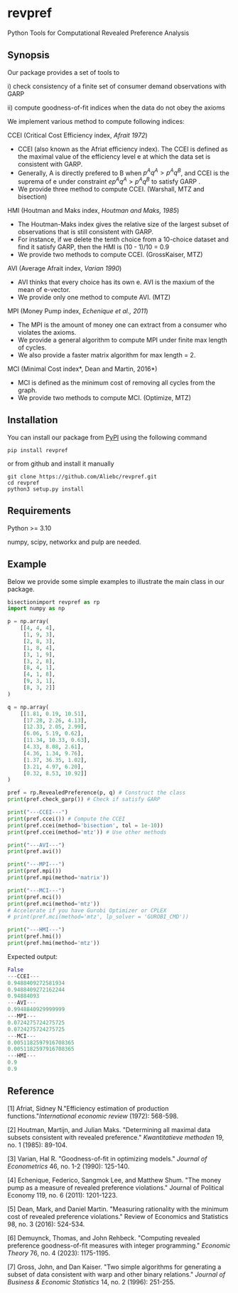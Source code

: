 # revpref

Python Tools for Computational Revealed Preference Analysis

## Synopsis

Our package provides a set of tools to

i) check consistency of a finite set of consumer demand observations with GARP

ii) compute goodness-of-fit indices when the data do not obey the axioms

We implement various method to compute following indices:

CCEI (Critical Cost Efficiency index, *Afrait 1972*)

* CCEI (also known as the Afriat efficiency index). The CCEI is defined as the maximal value of the efficiency level e at which the data set is consistent with GARP.
* Generally, A is directly prefered to B when $p^Aq^A>p^Aq^B$, and CCEI is the suprema of e under constraint $e p^Aq^A>p^Aq^B$ to satisfy GARP .
* We provide three method to compute CCEI. (Warshall, MTZ and bisection)

HMI (Houtman and Maks index, *Houtman and Maks, 1985*)

* The Houtman-Maks index gives the relative size of the largest subset of observations that is still consistent with GARP.
* For instance, if we delete the tenth choice from a 10-choice dataset and find it satisfy GARP, then the HMI is (10 - 1)/10 = 0.9
* We provide two methods to compute CCEI. (GrossKaiser, MTZ)

AVI (Average Afrait index, *Varian 1990*)

* AVI thinks that every choice has its own e. AVI is the maxium of the mean of e-vector.
* We provide only one method to compute AVI. (MTZ)

MPI (Money Pump index, *Echenique et al., 2011*)

* The MPI is the amount of money one can extract from a consumer who violates the axioms.
* We provide a general algorithm to compute MPI under finite max length of cycles.
* We also provide a faster matrix algorithm for max length = 2.

MCI (Minimal Cost index*, Dean and Martin, 2016*)

* MCI is defined as the minimum cost of removing all cycles from the graph.
* We provide two methods to compute MCI. (Optimize, MTZ)

## Installation

You can install our package from [PyPI](https://pypi.org/) using the following command

```shell
pip install revpref
```

or from github and install it manually

```shell
git clone https://github.com/Aliebc/revpref.git
cd revpref
python3 setup.py install
```

## Requirements

Python >= 3.10

numpy, scipy, networkx and pulp are needed.

## Example

Below we provide some simple examples to illustrate the main class in our package.

```python
bisectionimport revpref as rp
import numpy as np

p = np.array(
    [[4, 4, 4], 
     [1, 9, 3], 
     [2, 8, 3], 
     [1, 8, 4], 
     [3, 1, 9], 
     [3, 2, 8], 
     [8, 4, 1], 
     [4, 1, 8], 
     [9, 3, 1], 
     [8, 3, 2]]
)

q = np.array(
    [[1.81, 0.19, 10.51], 
     [17.28, 2.26, 4.13], 
     [12.33, 2.05, 2.99], 
     [6.06, 5.19, 0.62], 
     [11.34, 10.33, 0.63], 
     [4.33, 8.08, 2.61], 
     [4.36, 1.34, 9.76], 
     [1.37, 36.35, 1.02], 
     [3.21, 4.97, 6.20], 
     [0.32, 8.53, 10.92]]
)

pref = rp.RevealedPreference(p, q) # Construct the class
print(pref.check_garp()) # Check if satisfy GARP

print("---CCEI---")
print(pref.ccei()) # Compute the CCEI
print(pref.ccei(method='bisection', tol = 1e-10))
print(pref.ccei(method='mtz')) # Use other methods

print("---AVI---")
print(pref.avi())

print("---MPI---")
print(pref.mpi())
print(pref.mpi(method='matrix'))

print("---MCI---")
print(pref.mci())
print(pref.mci(method='mtz'))
# Accelerate if you have Gurobi Optimizer or CPLEX
# print(pref.mci(method='mtz', lp_solver = 'GUROBI_CMD')) 

print("---HMI---")
print(pref.hmi())
print(pref.hmi(method='mtz'))
```

Expected output:

```python
False
---CCEI---
0.9488409272581934
0.9488409272162244
0.94884093
---AVI---
0.9948840929999999
---MPI---
0.0724275724275725
0.0724275724275725
---MCI---
0.0051182597916708365
0.0051182597916708365
---HMI---
0.9
0.9
```

## Reference

[1]  Afriat, Sidney N."Efficiency estimation of production functions."*International economic review* (1972): 568-598.

[2]  Houtman, Martijn, and Julian Maks. "Determining all maximal data subsets consistent with revealed preference." *Kwantitatieve methoden* 19, no. 1 (1985): 89-104.

[3]  Varian, Hal R. "Goodness-of-fit in optimizing models." *Journal of Econometrics* 46, no. 1-2 (1990): 125-140. 

[4]  Echenique, Federico, Sangmok Lee, and Matthew Shum. "The money pump as a measure of revealed preference violations." Journal of Political Economy 119, no. 6 (2011): 1201-1223.

[5]  Dean, Mark, and Daniel Martin. "Measuring rationality with the minimum cost of revealed preference violations." Review of Economics and Statistics 98, no. 3 (2016): 524-534.

[6]  Demuynck, Thomas, and John Rehbeck. "Computing revealed preference goodness-of-fit measures with integer programming." *Economic Theory* 76, no. 4 (2023): 1175-1195.

[7]  Gross, John, and Dan Kaiser. "Two simple algorithms for generating a subset of data consistent with warp and other binary relations." *Journal of Business & Economic Statistics* 14, no. 2 (1996): 251-255.

